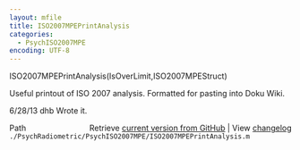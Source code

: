 ```yaml
---
layout: mfile
title: ISO2007MPEPrintAnalysis
categories:
  - PsychISO2007MPE
encoding: UTF-8
---
```


ISO2007MPEPrintAnalysis(IsOverLimit,ISO2007MPEStruct)  

Useful printout of ISO 2007 analysis.  Formatted for pasting into Doku Wiki.  

6/28/13  dhb  Wrote it.  


<div class="code_header" style="text-align:right;">
  <span style="float:left;">Path&nbsp;&nbsp;</span> <span class="counter">Retrieve <a href=
  "https://raw.github.com/Psychtoolbox-3/Psychtoolbox-3/beta/./PsychRadiometric/PsychISO2007MPE/ISO2007MPEPrintAnalysis.m">current version from GitHub</a> | View <a href=
  "https://github.com/Psychtoolbox-3/Psychtoolbox-3/commits/beta/./PsychRadiometric/PsychISO2007MPE/ISO2007MPEPrintAnalysis.m">changelog</a></span>
</div>
<div class="code">
  <code>./PsychRadiometric/PsychISO2007MPE/ISO2007MPEPrintAnalysis.m</code>
</div>
